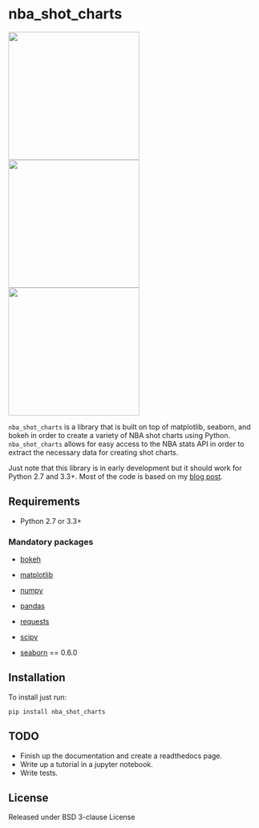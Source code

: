 nba_shot_charts
=======================================

<div class="row">
<img src="https://i.imgur.com/Hg4gg6T.png" height="255" width="261">
<img src="https://i.imgur.com/Fc3ZTTP.png" height="255" width="261">
<img src="https://i.imgur.com/xw0Jlm3.png" height="255" width="261">
</div>

`nba_shot_charts` is a library that is built on top of matplotlib, seaborn, and
bokeh in order to create a variety of NBA shot charts using Python.
`nba_shot_charts` allows for easy access to the NBA stats API in order to extract
the necessary data for creating shot charts.

Just note that this library is in early development but it should work for Python
2.7 and 3.3+. Most of the code is based on my 
[blog post](http://savvastjortjoglou.com/nba-shot-sharts.html).


Requirements
------------
- Python 2.7 or 3.3+

### Mandatory packages

- [bokeh](http://bokeh.pydata.org/en/latest/)

- [matplotlib](http://matplotlib.sourceforge.net)

- [numpy](http://www.numpy.org/)

- [pandas](http://pandas.pydata.org/)

- [requests](http://docs.python-requests.org/en/latest/)

- [scipy](http://www.scipy.org/)

- [seaborn](https://stanford.edu/~mwaskom/software/seaborn/) == 0.6.0


Installation
------------
To install just run:
    
    pip install nba_shot_charts


TODO
----

- Finish up the documentation and create a readthedocs page.
- Write up a tutorial in a jupyter notebook.
- Write tests.


License
-------
Released under BSD 3-clause License